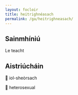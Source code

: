 ```yaml
---
layout: focloir
title: heitrighnéasach
permalink: /ga/heitrighneasach/
---
```


## Sainmhíniú

Le teacht

## Aistriúcháin

&#x1f3f4;&#xe0067;&#xe0062;&#xe0073;&#xe0063;&#xe0074;&#xe007f; iol-sheòrsach

&#x1f3f4;&#xe0067;&#xe0062;&#xe0065;&#xe006e;&#xe0067;&#xe007f; heterosexual
